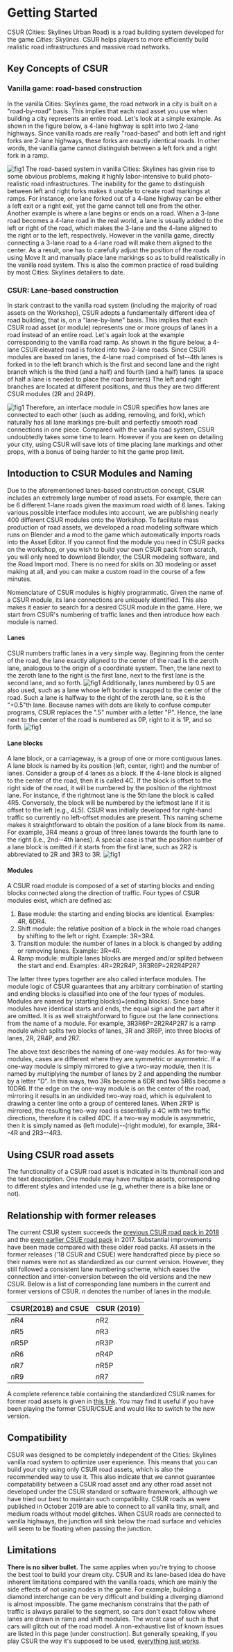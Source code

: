 

# Getting Started
CSUR (Cities: Skylines Urban Road) is a road building system developed for the game *Cities: Skylines*. CSUR helps players to more efficiently build realistic road infrastructures and massive road networks.


## Key Concepts of CSUR
### Vanilla game: road-based construction
In the vanilla Cities: Skylines game, the road network in a city is built on a "road-by-road" basis. This implies that each road asset you use when building a city represents an entire road. Let's look at a simple example. As shown in the figure below, a 4-lane highway is split into two 2-lane highways. Since vanilla roads are really "road-based" and both left and right forks are 2-lane highways, these forks are exactly identical roads. In other words, the vanilla game cannot distinguish between a left fork and a right fork in a ramp.
 
![fig1](https://i.loli.net/2019/09/23/mqGi2fxdXMKYZEp.jpg)
The road-based system in vanilla Cities: Skylines has given rise to some obvious problems, making it highly labor-intensive to build photo-realistic road infrastructures. The inability for the game to distinguish between left and right forks makes it unable to create road markings at ramps. For instance, one lane forked out of a 4-lane highway can be either a left exit or a right exit, yet the game cannot tell one from the other. Another example is where a lane begins or ends on a road. When a 3-lane road becomes a 4-lane road in the real world, a lane is usually added to the left or right of the road, which makes the 3-lane and the 4-lane aligned to the right or to the left, respectively. However in the vanilla game, directly connecting a 3-lane road to a 4-lane road will make them aligned to the center. As a result, one has to carefully adjust the position of the roads using Move It and manually place lane markings so as to build realistically in the vanilla road system. This is also the common practice of road building by most Cities: Skylines detailers to date.

### CSUR:  Lane-based construction
In stark contrast to the vanilla road system (including the majority of road assets on the Workshop), CSUR adopts a fundamentally different idea of road building, that is, on a "lane-by-lane" basis. This implies that each CSUR road asset (or module) represents one or more groups of lanes in a road instead of an entire road. Let's again look at the example corresponding to the vanilla road ramp. As shown in the figure below,  a 4-lane CSUR elevated road is forked into two 2-lane roads. Since CSUR modules are based on lanes, the 4-lane road comprised of 1st--4th lanes is forked in to the left branch which is the first and second lane and the right branch which is the third (and a half) and fourth (and a half) lanes. (a space of half a lane is needed to place the road barriers) The left and right branches are located at different positions, and thus they are two different CSUR modules (2R and 2R4P). 

![fig1](https://i.loli.net/2019/09/23/Zc82eyiTzAq7Eo9.jpg)
Therefore, an interface module in CSUR specifies how lanes are connected to each other (such as adding, removing, and fork), which naturally has all lane markings pre-built and perfectly smooth road connections in one piece. Compared with the vanilla road system, CSUR undoubtedly takes some time to learn. However if you are keen on detailing your city, using CSUR will save lots of time placing lane markings and other props, with a bonus of being harder to hit the game prop limit.

## Intoduction to CSUR Modules and Naming

Due to the aforementioned lanes-based construction concept, CSUR includes an extremely large number of road assets. For example, there can be 6 different 1-lane roads given the maximum road width of 6 lanes. Taking various possible interface modules into account, we are publishing nearly 400 different CSUR modules onto the Workshop. To facilitate mass production of road assets, we developed a road modeling software which runs on Blender and a mod to the game which automatically imports roads into the Asset Editor. If you cannot find the module you need in CSUR packs on the workshop, or you wish to build your own CSUR pack from scratch, you will only need to download Blender, the CSUR modeling software, and the Road Import mod. There is no need for skills on 3D modeling or asset making at all, and you can make a custom road in the course of a few minutes.

Nomenclature of CSUR modules is highly programmatic. Given the name of a CSUR module, its lane connections are uniquely identified. This also makes it easier to search for a desired CSUR module in the game. Here, we start from CSUR's numbering of traffic lanes and then introduce how each module is named.

#### Lanes
CSUR numbers traffic lanes in a very simple way. Beginning from the center of the road, the lane exactly aligned to the center of the road is the zeroth lane, analogous to the origin of a coordinate system. Then, the lane next to the zeroth lane to the right is the first lane, next to the first lane is the second lane, and so forth.
![fig1](https://i.loli.net/2019/09/23/mwdjRVPKrDnsZzi.png)
Additionally, lanes numbered by 0.5 are also used, such as a lane whose left border is snapped to the center of the road. Such a lane is halfway to the right of the zeroth lane, so it is the "+0.5"th lane. Because names with dots are likely to confuse computer programs, CSUR replaces the ".5" number with a letter "P". Hence, the lane next to the center of the road is numbered as 0P, right to it is 1P, and so forth.
![fig1](https://i.loli.net/2019/09/23/Ksjow7xtdMLrIlU.png)

#### Lane blocks
A lane block, or a carriageway, is a group of one or more contiguous lanes. A lane block is named by its position (left, center, right) and the number of lanes. Consider a group of 4 lanes as a block. If the 4-lane block is aligned to the center of the road, then it is called 4C. If the block is offset to the right side of the road, it will be numbered by the position of the rightmost lane. For instance, if the rightmost lane is the 5th lane the block is called 4R5. Conversely, the block will be numbered by the leftmost lane if it is offset to the left (e.g., 4L5). CSUR was initially developed for right-hand traffic so currently no left-offset modules are present. This naming scheme makes it straightforward to obtain the position of a lane block from its name. For example, 3R4 means a group of three lanes towards the fourth lane to the right (i.e., 2nd--4th lanes). A special case is that the position number of a lane block is omitted if it starts from the first lane, such as 2R2 is abbreviated to 2R and 3R3 to 3R.
![fig1](https://i.loli.net/2019/09/23/1LnyGpW29fj6ASs.jpg)

#### Modules
A CSUR road module is composed of a set of starting blocks and ending blocks connected along the direction of traffic. Four types of CSUR modules exist, which are defined as:
1. Base module: the starting and ending blocks are identical. Examples: 4R, 6DR4.
2. Shift module: the relative position of a block in the whole road changes by shifting to the left or right. Example: 3R=3R4.
3. Transition module: the number of lanes in a block is changed by adding or removing lanes. Example: 3R=4R.
4. Ramp module: multiple lanes blocks are merged and/or splited between the start and end. Examples: 4R=2R2R4P, 3R3R6P=2R2R4P2R7

The latter three types together are also called interface modules. The module logic of CSUR guarantees that any arbitrary combination of starting and ending blocks is classified into one of the four types of modules. Modules are named by (starting blocks)=(ending blocks). Since base modules have identical starts and ends, the equal sign and the part after it are omitted. It is as well straightforward to figure out the lane connections from the name of a module. For example, 3R3R6P=2R2R4P2R7 is a ramp module which splits two blocks of lanes, 3R and 3R6P, into three blocks of lanes, 2R, 2R4P, and 2R7.  

The above text describes the naming of one-way modules. As for two-way modules, cases are different where they are symmetric or asymmetric. If a one-way module is simply mirrored to give a two-way module, then it is named by multiplying the number of lanes by 2 and appending the number by a letter "D". In this ways, two 3Rs become a 6DR and two 5R6s become a 10DR6. If the edge on the one-way module is on the center of the road, mirroring it results in an undivided two-way road, which is equivalent to drawing a center line onto a group of centered lanes. When 2R1P is mirrored, the resulting two-way road is essentially a 4C with two traffic directions, therefore it is called 4DC. If a two-way module is asymmetric, then it is simply named as (left module)--(right module), for example, 3R4--4R and 2R3--4R3.

## Using CSUR road assets
The functionality of a CSUR road asset is indicated in its thumbnail icon and the text description. One module may have multiple assets, corresponding to different styles and intended use (e.g, whether there is a bike lane or not).

## Relationship with former releases
The current CSUR system succeeds the [previous CSUR road pack in 2018](https://steamcommunity.com/workshop/filedetails/?id=1423096565) and the [even earlier CSUE road pack](https://steamcommunity.com/workshop/filedetails/?id=1206133771) in 2017. Substantial improvements have been made compared with these older road packs. All assets in the former releases ('18 CSUR and CSUE) were handcrafted piece by piece so their names were not as standardized as our current version. However, they still followed a consistent lane numbering scheme, which eases the connection and inter-conversion between the old versions and the new CSUR. Below is a list of corresponding lane numbers in the current and former versions of CSUR. *n* denotes the number of lanes in the module.

| CSUR(2018) and CSUE | CSUR (2019) |
|--|--|
| *n*R4 | *n*R2 |
|*n*R5 | *n*R3 |
|*n*R5P | *n*R3P |
|*n*R6 | *n*R4P |
|*n*R7 | *n*R5P |
|*n*R9 | *n*R7 |

A complete reference table containing the standardized CSUR names for former road assets is given in [this link](compatibility.md). You may find it useful if you have been playing the former CSUR/CSUE and would like to switch to the new version.

## Compatibility
CSUR was designed to be completely independent of the Cities: Skylines vanilla road system to optimize user experience. This means that you can build your city using only CSUR road assets, which is also the recommended way to use it. This also indicate that we cannot guarantee compatability between a CSUR road asset and any other road asset not developed under the CSUR standard or software framework, although we have tried our best to maintain such compatibility. CSUR roads as were published in October 2019 are able to connect to all vanilla tiny, small, and medium roads without model glitches. When CSUR roads are connected to vanilla highways, the junction will sink below the road surface and vehicles will seem to be floating when passing the junction.

## Limitations
**There is no silver bullet.** The same applies when you're trying to choose the best tool to build your dream city. CSUR and its lane-based idea do have inherent limitations compared with the vanilla roads, which are mainly the side effects of not using nodes in the game. For example, building a diamond interchange can be very difficult and building a diverging diamond is almost impossible. The game mechanism constrains that the path of traffic is always parallel to the segment, so cars don't exact follow where lanes are drawn in ramp and shift modules. The worst case of such is that cars will glitch out of the road model. A non-exhaustive list of known issues are listed in this page (under construction). But generally speaking, if you play CSUR the way it's supposed to be used, [everything just works](https://www.youtube.com/watch?v=jVHcUVIwJW4&t=435s).
